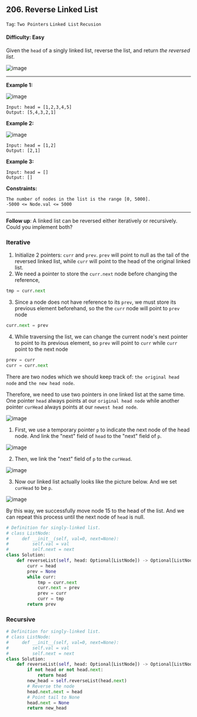 ## 206. Reverse Linked List

```Tag```: ```Two Pointers``` ```Linked List``` ```Recusion```

#### Difficulty: Easy

Given the ```head``` of a singly linked list, reverse the list, and return _the reversed list_.

![image](https://user-images.githubusercontent.com/35042430/210441445-a85fa43a-846c-464d-9446-f08755497257.png)

---

__Example 1:__

![image](https://assets.leetcode.com/uploads/2021/02/19/rev1ex1.jpg)
```
Input: head = [1,2,3,4,5]
Output: [5,4,3,2,1]
```

__Example 2:__

![image](https://assets.leetcode.com/uploads/2021/02/19/rev1ex2.jpg)
```
Input: head = [1,2]
Output: [2,1]
```

__Example 3:__
```
Input: head = []
Output: []
```

__Constraints:__
```
The number of nodes in the list is the range [0, 5000].
-5000 <= Node.val <= 5000
```

---

__Follow up__: A linked list can be reversed either iteratively or recursively. Could you implement both?

### Iterative

1. Initialize 2 pointers: ```curr``` and ```prev```. ```prev``` will point to null as the tail of the reversed linked list, while ```curr``` will point to the head of the original linked list.
2. We need a pointer to store the ```curr.next``` node before changing the reference,
```Python
tmp = curr.next
```
3. Since a node does not have reference to its ```prev```, we must store its previous element beforehand, so the the ```curr``` node will point to ```prev``` node
```Python
curr.next = prev
```
4. While traversing the list, we can change the current node's next pointer to point to its previous element, so ```prev``` will point to ```curr``` while ```curr``` point to the next node
```Python
prev = curr
curr = curr.next
```

There are two nodes which we should keep track of: ```the original head node``` and ```the new head node```.

Therefore, we need to use two pointers in one linked list at the same time. One pointer ```head``` always points at our ```original head node``` while another pointer ```curHead``` always points at our ```newest head node```.

![image](https://s3-lc-upload.s3.amazonaws.com/uploads/2018/04/15/screen-shot-2018-04-14-at-181603.png)

1. First, we use a temporary pointer ```p``` to indicate the next node of the head node. And link the "next" field of ```head``` to the "next" field of ```p```.

![image](https://s3-lc-upload.s3.amazonaws.com/uploads/2018/04/15/screen-shot-2018-04-14-at-182107.png)

2. Then, we link the "next" field of ```p``` to the ```curHead```.

![image](https://s3-lc-upload.s3.amazonaws.com/uploads/2018/04/14/screen-shot-2018-04-14-at-182301.png)

3. Now our linked list actually looks like the picture below. And we set ```curHead``` to be ```p```.

![image](https://s3-lc-upload.s3.amazonaws.com/uploads/2018/04/15/screen-shot-2018-04-14-at-182507.png)

By this way, we successfully move node 15 to the head of the list. And we can repeat this process until the next node of ```head``` is null.

```Python
# Definition for singly-linked list.
# class ListNode:
#     def __init__(self, val=0, next=None):
#         self.val = val
#         self.next = next
class Solution:
    def reverseList(self, head: Optional[ListNode]) -> Optional[ListNode]:
        curr = head
        prev = None
        while curr:
            tmp = curr.next
            curr.next = prev
            prev = curr
            curr = tmp
        return prev
```

### Recursive

```Python
# Definition for singly-linked list.
# class ListNode:
#     def __init__(self, val=0, next=None):
#         self.val = val
#         self.next = next
class Solution:
    def reverseList(self, head: Optional[ListNode]) -> Optional[ListNode]:
        if not head or not head.next:
            return head
        new_head = self.reverseList(head.next)
        # Reverse the node
        head.next.next = head
        # Point tail to None
        head.next = None
        return new_head
```
